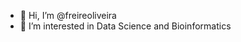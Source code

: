 - 👋 Hi, I’m @freireoliveira
- 👀 I’m interested in Data Science and Bioinformatics

<!---
freireoliveira/freireoliveira is a ✨ special ✨ repository because its `README.md` (this file) appears on your GitHub profile.
You can click the Preview link to take a look at your changes.
--->
